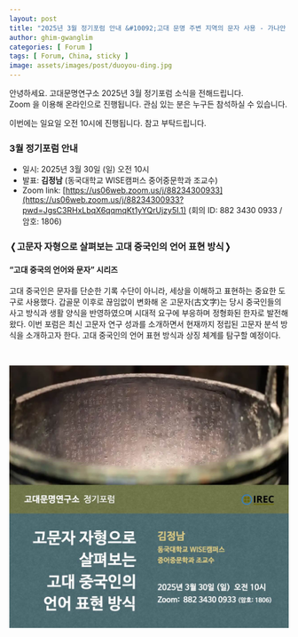 ```yaml
---
layout: post
title: "2025년 3월 정기포럼 안내 &#10092;고대 문명 주변 지역의 문자 사용 - 가나안 지역의 예&#10093;"
author: ghim-gwanglim
categories: [ Forum ]
tags: [ Forum, China, sticky ]
image: assets/images/post/duoyou-ding.jpg
---
```


안녕하세요. 고대문명연구소 2025년 3월 정기포럼 소식을 전해드립니다.<br> 
Zoom 을 이용해 온라인으로 진행됩니다. 관심 있는 분은 누구든 참석하실 수 있습니다.

이번에는 일요일 오전 10시에 진행됩니다. 참고 부탁드립니다. 


### 3월 정기포럼 안내

- 일시: 2025년 3월 30일 (일) 오전 10시
- 발표: __김정남__ (동국대학교 WISE캠퍼스 중어중문학과 조교수)
- Zoom link: [https://us06web.zoom.us/j/88234300933](https://us06web.zoom.us/j/88234300933?pwd=JgsC3RHxLbqX6qqmqKt1yYQrUjzy5I.1)
  (회의 ID: 882 3430 0933 / 암호: 1806)


### &#10092;고문자 자형으로 살펴보는 고대 중국인의 언어 표현 방식&#10093;
#### “고대 중국의 언어와 문자” 시리즈

고대 중국인은 문자를 단순한 기록 수단이 아니라, 세상을 이해하고 표현하는 중요한 도구로 사용했다. 갑골문 이후로 끊임없이 변화해 온 고문자(古文字)는 당시 중국인들의 사고 방식과 생활 양식을 반영하였으며 시대적 요구에 부응하며 정형화된 한자로 발전해왔다. 이번 포럼은 최신 고문자 연구 성과를 소개하면서 현재까지 정립된 고문자 분석 방식을 소개하고자 한다. 고대 중국인의 언어 표현 방식과 상징 체계를 탐구할 예정이다.

<br>

![](/assets/images/post/irec-seminar-poster-2025-03.jpg)
